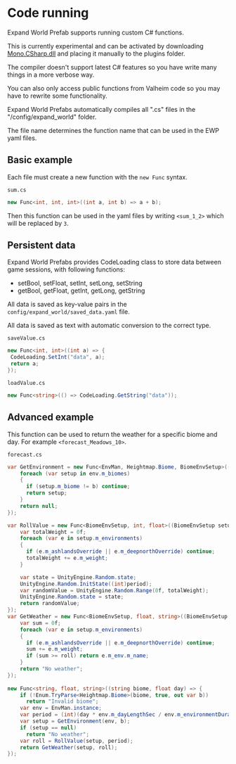 # Code running

Expand World Prefab supports running custom C# functions.

This is currently experimental and can be activated by downloading [Mono.CSharp.dll](./Mono.CSharp.dll) and placing it manually to the plugins folder.

The compiler doesn't support latest C# features so you have write many things in a more verbose way.

You can also only access public functions from Valheim code so you may have to rewrite some functionality.

Expand World Prefabs automatically compiles all ".cs" files in the "/config/expand_world" folder.

The file name determines the function name that can be used in the EWP yaml files.

## Basic example

Each file must create a new function with the `new Func` syntax.

`sum.cs`

```csharp
new Func<int, int, int>((int a, int b) => a + b);
```

Then this function can be used in the yaml files by writing `<sum_1_2>` which will be replaced by `3`.

## Persistent data

Expand World Prefabs provides CodeLoading class to store data between game sessions, with following functions:

- setBool, setFloat, setInt, setLong, setString
- getBool, getFloat, getInt, getLong, getString

All data is saved as key-value pairs in the `config/expand_world/saved_data.yaml` file.

All data is saved as text with automatic conversion to the correct type.

`saveValue.cs`

```csharp
new Func<int, int>((int a) => {
 CodeLoading.SetInt("data", a);
 return a;
});
```

`loadValue.cs`

```csharp
new Func<string>(() => CodeLoading.GetString("data"));
```

## Advanced example

This function can be used to return the weather for a specific biome and day. For example `<forecast_Meadows_10>`.

`forecast.cs`

```csharp
var GetEnvironment = new Func<EnvMan, Heightmap.Biome, BiomeEnvSetup>((EnvMan env, Heightmap.Biome b) => {
    foreach (var setup in env.m_biomes)
    {
      if (setup.m_biome != b) continue;
      return setup;
    }
    return null;
});

var RollValue = new Func<BiomeEnvSetup, int, float>((BiomeEnvSetup setup, int period) => {
    var totalWeight = 0f;
    foreach (var e in setup.m_environments)
    {
      if (e.m_ashlandsOverride || e.m_deepnorthOverride) continue;
      totalWeight += e.m_weight;
    }

    var state = UnityEngine.Random.state;
    UnityEngine.Random.InitState((int)period);
    var randomValue = UnityEngine.Random.Range(0f, totalWeight);
    UnityEngine.Random.state = state;
    return randomValue;
});
var GetWeather = new Func<BiomeEnvSetup, float, string>((BiomeEnvSetup setup, float roll) => {
    var sum = 0f;
    foreach (var e in setup.m_environments)
    {
      if (e.m_ashlandsOverride || e.m_deepnorthOverride) continue;
      sum += e.m_weight;
      if (sum >= roll) return e.m_env.m_name;
    }
    return "No weather";
});
 
new Func<string, float, string>((string biome, float day) => {
    if (!Enum.TryParse<Heightmap.Biome>(biome, true, out var b))
      return "Invalid biome";
    var env = EnvMan.instance;
    var period = (int)(day * env.m_dayLengthSec / env.m_environmentDuration);
    var setup = GetEnvironment(env, b);
    if (setup == null)
      return "No weather";
    var roll = RollValue(setup, period);
    return GetWeather(setup, roll);
});
```
